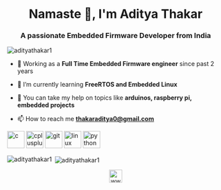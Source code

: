 <h1 align="center">Namaste 👋, I'm Aditya Thakar</h1>
<h3 align="center">A passionate Embedded Firmware Developer from India</h3>

<p align="left"> <img src="https://komarev.com/ghpvc/?username=adityathakar1" alt="adityathakar1" /> </p>

- 🔭 Working as a **Full Time Embedded Firmware engineer** since past 2 years

- 🌱 I’m currently learning **FreeRTOS and Embedded Linux**

- 💬 You can take my help on topics like **arduinos, raspberry pi, embedded projects**

- 📫 How to reach me **thakaraditya0@gmail.com**

<p align="left"><img src="https://devicons.github.io/devicon/devicon.git/icons/c/c-original.svg" alt="c" width="40" height="40"/> <img src="https://devicons.github.io/devicon/devicon.git/icons/cplusplus/cplusplus-original.svg" alt="cplusplus" width="40" height="40"/> <img src="https://www.vectorlogo.zone/logos/git-scm/git-scm-icon.svg" alt="git" width="40" height="40"/> <img src="https://devicons.github.io/devicon/devicon.git/icons/linux/linux-original.svg" alt="linux" width="40" height="40"/> <img src="https://devicons.github.io/devicon/devicon.git/icons/python/python-original.svg" alt="python" width="40" height="40"/></p><p><img align="left" src="https://github-readme-stats.vercel.app/api/top-langs/?username=adityathakar1&layout=compact&hide=html" alt="adityathakar1" /></p>

<p>&nbsp;<img align="center" src="https://github-readme-stats.vercel.app/api?username=adityathakar1&show_icons=true" alt="adityathakar1" /></p>

<p align="center">
<a href="https://linkedin.com/in/www.linkedin.com/in/aditya-thakar" target="blank"><img align="center" src="https://cdn.jsdelivr.net/npm/simple-icons@3.0.1/icons/linkedin.svg" alt="www.linkedin.com/in/aditya-thakar" height="30" width="30" /></a>
</p>
